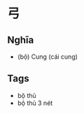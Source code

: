 # 弓

## Nghĩa
* (bộ) Cung (cái cung)

## Tags
* bộ thủ
* bộ thủ 3 nét

<script>window.HANZI_FIELD='弓';</script>
